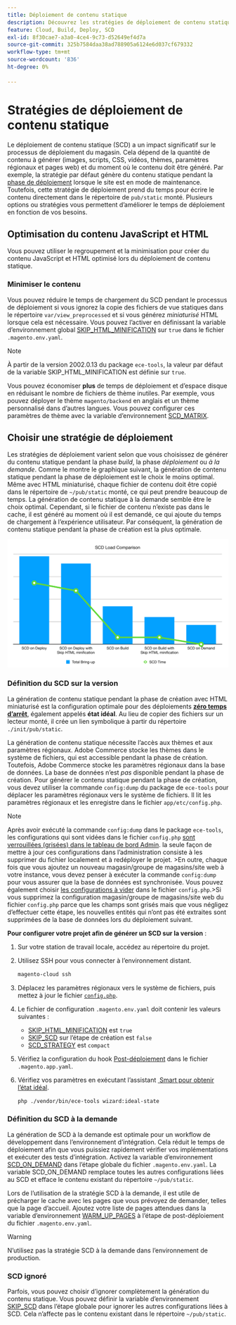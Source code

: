```yaml
---
title: Déploiement de contenu statique
description: Découvrez les stratégies de déploiement de contenu statique, tel que des images, des scripts et des feuilles CSS, sur Adobe Commerce dans les projets d’infrastructure cloud.
feature: Cloud, Build, Deploy, SCD
exl-id: 8f30cae7-a3a0-4ce4-9c73-d52649ef4d7a
source-git-commit: 325b7584daa38ad788905a6124e6d037cf679332
workflow-type: tm+mt
source-wordcount: '836'
ht-degree: 0%

---
```


# Stratégies de déploiement de contenu statique

Le déploiement de contenu statique (SCD) a un impact significatif sur le processus de déploiement du magasin. Cela dépend de la quantité de contenu à générer (images, scripts, CSS, vidéos, thèmes, paramètres régionaux et pages web) et du moment où le contenu doit être généré. Par exemple, la stratégie par défaut génère du contenu statique pendant la [phase de déploiement](process.md#deploy-phase-deploy-phase) lorsque le site est en mode de maintenance. Toutefois, cette stratégie de déploiement prend du temps pour écrire le contenu directement dans le répertoire de `pub/static` monté. Plusieurs options ou stratégies vous permettent d’améliorer le temps de déploiement en fonction de vos besoins.

## Optimisation du contenu JavaScript et HTML

Vous pouvez utiliser le regroupement et la minimisation pour créer du contenu JavaScript et HTML optimisé lors du déploiement de contenu statique.

### Minimiser le contenu

Vous pouvez réduire le temps de chargement du SCD pendant le processus de déploiement si vous ignorez la copie des fichiers de vue statiques dans le répertoire `var/view_preprocessed` et si vous générez _miniaturisé_ HTML lorsque cela est nécessaire. Vous pouvez l’activer en définissant la variable d’environnement global [SKIP_HTML_MINIFICATION](../environment/variables-global.md#skiphtmlminification) sur `true` dans le fichier `.magento.env.yaml`.

>[!NOTE]
>
>À partir de la version 2002.0.13 du package `ece-tools`, la valeur par défaut de la variable SKIP_HTML_MINIFICATION est définie sur `true`.

Vous pouvez économiser **plus** de temps de déploiement et d’espace disque en réduisant le nombre de fichiers de thème inutiles. Par exemple, vous pouvez déployer le thème `magento/backend` en anglais et un thème personnalisé dans d’autres langues. Vous pouvez configurer ces paramètres de thème avec la variable d’environnement [SCD_MATRIX](../environment/variables-deploy.md#scdmatrix).

## Choisir une stratégie de déploiement

Les stratégies de déploiement varient selon que vous choisissez de générer du contenu statique pendant la phase _build_, la phase _déploiement_ ou _à la demande_. Comme le montre le graphique suivant, la génération de contenu statique pendant la phase de déploiement est le choix le moins optimal. Même avec HTML miniaturisé, chaque fichier de contenu doit être copié dans le répertoire de `~/pub/static` monté, ce qui peut prendre beaucoup de temps. La génération de contenu statique à la demande semble être le choix optimal. Cependant, si le fichier de contenu n’existe pas dans le cache, il est généré au moment où il est demandé, ce qui ajoute du temps de chargement à l’expérience utilisateur. Par conséquent, la génération de contenu statique pendant la phase de création est la plus optimale.

![Comparaison de charge SCD](../../assets/scd-load-times.png)

### Définition du SCD sur la version

La génération de contenu statique pendant la phase de création avec HTML miniaturisé est la configuration optimale pour des déploiements [**zéro temps d’arrêt**](reduce-downtime.md), également appelés **état idéal**. Au lieu de copier des fichiers sur un lecteur monté, il crée un lien symbolique à partir du répertoire `./init/pub/static`.

La génération de contenu statique nécessite l’accès aux thèmes et aux paramètres régionaux. Adobe Commerce stocke les thèmes dans le système de fichiers, qui est accessible pendant la phase de création. Toutefois, Adobe Commerce stocke les paramètres régionaux dans la base de données. La base de données n’est _pas_ disponible pendant la phase de création. Pour générer le contenu statique pendant la phase de création, vous devez utiliser la commande `config:dump` du package de `ece-tools` pour déplacer les paramètres régionaux vers le système de fichiers. Il lit les paramètres régionaux et les enregistre dans le fichier `app/etc/config.php`.

>[!NOTE]
>Après avoir exécuté la commande `config:dump` dans le package `ece-tools`, les configurations qui sont vidées dans le fichier `config.php` [sont verrouillées (grisées) dans le tableau de bord Admin](https://experienceleague.adobe.com/fr/docs/commerce-knowledge-base/kb/troubleshooting/miscellaneous/locked-fields-in-magento-admin). la seule façon de mettre à jour ces configurations dans l’administration consiste à les supprimer du fichier localement et à redéployer le projet.
>&#x200B;>En outre, chaque fois que vous ajoutez un nouveau magasin/groupe de magasins/site web à votre instance, vous devez penser à exécuter la commande `config:dump` pour vous assurer que la base de données est synchronisée. Vous pouvez également choisir [les configurations à vider](https://experienceleague.adobe.com/fr/docs/commerce-operations/configuration-guide/cli/configuration-management/export-configuration?lang=en) dans le fichier `config.php`.
>&#x200B;>Si vous supprimez la configuration magasin/groupe de magasins/site web du fichier `config.php` parce que les champs sont grisés mais que vous négligez d’effectuer cette étape, les nouvelles entités qui n’ont pas été extraites sont supprimées de la base de données lors du déploiement suivant.

**Pour configurer votre projet afin de générer un SCD sur la version** :

1. Sur votre station de travail locale, accédez au répertoire du projet.
1. Utilisez SSH pour vous connecter à l’environnement distant.

   ```bash
   magento-cloud ssh
   ```

1. Déplacez les paramètres régionaux vers le système de fichiers, puis mettez à jour le fichier [`config.php`](../development/commerce-version.md#create-a-configphp-file).

1. Le fichier de configuration `.magento.env.yaml` doit contenir les valeurs suivantes :

   - [SKIP_HTML_MINIFICATION](../environment/variables-global.md#skip_html_minification) est `true`
   - [SKIP_SCD](../environment/variables-build.md#skip_scd) sur l’étape de création est `false`
   - [SCD_STRATEGY](../environment/variables-build.md#scd_strategy) est `compact`

1. Vérifiez la configuration du hook [Post-déploiement](../application/hooks-property.md) dans le fichier `.magento.app.yaml`.

1. Vérifiez vos paramètres en exécutant l’assistant [&#x200B; Smart pour obtenir l’état idéal](smart-wizards.md).

   ```bash
   php ./vendor/bin/ece-tools wizard:ideal-state
   ```

### Définition du SCD à la demande

La génération de SCD à la demande est optimale pour un workflow de développement dans l’environnement d’intégration. Cela réduit le temps de déploiement afin que vous puissiez rapidement vérifier vos implémentations et exécuter des tests d’intégration. Activez la variable d’environnement [SCD_ON_DEMAND](../environment/variables-global.md#scdondemand) dans l’étape globale du fichier `.magento.env.yaml`. La variable SCD_ON_DEMAND remplace toutes les autres configurations liées au SCD et efface le contenu existant du répertoire `~/pub/static`.

Lors de l’utilisation de la stratégie SCD à la demande, il est utile de précharger le cache avec les pages que vous prévoyez de demander, telles que la page d’accueil. Ajoutez votre liste de pages attendues dans la variable d’environnement [WARM_UP_PAGES](../environment/variables-post-deploy.md#warmuppages) à l’étape de post-déploiement du fichier `.magento.env.yaml`.

>[!WARNING]
>
>N’utilisez pas la stratégie SCD à la demande dans l’environnement de production.

### SCD ignoré

Parfois, vous pouvez choisir d’ignorer complètement la génération du contenu statique. Vous pouvez définir la variable d’environnement [SKIP_SCD](../environment/variables-build.md#skipscd) dans l’étape globale pour ignorer les autres configurations liées à SCD. Cela n’affecte pas le contenu existant dans le répertoire `~/pub/static`.
